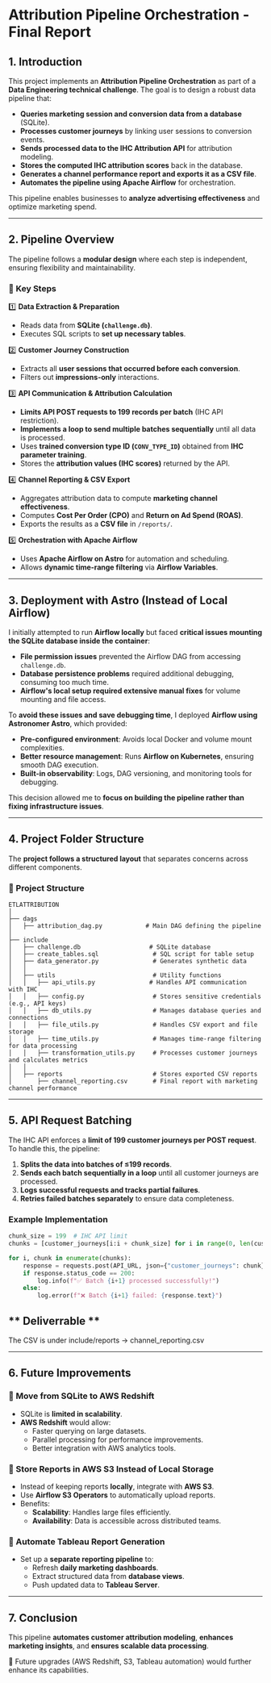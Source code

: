 # **Attribution Pipeline Orchestration - Final Report**

## **1. Introduction**  
This project implements an **Attribution Pipeline Orchestration** as part of a **Data Engineering technical challenge**. The goal is to design a robust data pipeline that:
- **Queries marketing session and conversion data from a database** (SQLite).  
- **Processes customer journeys** by linking user sessions to conversion events.  
- **Sends processed data to the IHC Attribution API** for attribution modeling.  
- **Stores the computed IHC attribution scores** back in the database.  
- **Generates a channel performance report and exports it as a CSV file**.  
- **Automates the pipeline using Apache Airflow** for orchestration.  

This pipeline enables businesses to **analyze advertising effectiveness** and optimize marketing spend.

---

## **2. Pipeline Overview**  
The pipeline follows a **modular design** where each step is independent, ensuring flexibility and maintainability.

### **📌 Key Steps**  
1️⃣ **Data Extraction & Preparation**  
   - Reads data from **SQLite (`challenge.db`)**.  
   - Executes SQL scripts to **set up necessary tables**.  

2️⃣ **Customer Journey Construction**  
   - Extracts all **user sessions that occurred before each conversion**.  
   - Filters out **impressions-only** interactions.  

3️⃣ **API Communication & Attribution Calculation**  
   - **Limits API POST requests to 199 records per batch** (IHC API restriction).  
   - **Implements a loop to send multiple batches sequentially** until all data is processed.  
   - Uses **trained conversion type ID (`CONV_TYPE_ID`)** obtained from **IHC parameter training**.  
   - Stores the **attribution values (IHC scores)** returned by the API.  

4️⃣ **Channel Reporting & CSV Export**  
   - Aggregates attribution data to compute **marketing channel effectiveness**.  
   - Computes **Cost Per Order (CPO)** and **Return on Ad Spend (ROAS)**.  
   - Exports the results as a **CSV file** in `/reports/`.  

5️⃣ **Orchestration with Apache Airflow**  
   - Uses **Apache Airflow on Astro** for automation and scheduling.  
   - Allows **dynamic time-range filtering** via **Airflow Variables**.  

---

## **3. Deployment with Astro (Instead of Local Airflow)**  
I initially attempted to run **Airflow locally** but faced **critical issues mounting the SQLite database inside the container**:  
- **File permission issues** prevented the Airflow DAG from accessing `challenge.db`.  
- **Database persistence problems** required additional debugging, consuming too much time.  
- **Airflow's local setup required extensive manual fixes** for volume mounting and file access.  

To **avoid these issues and save debugging time**, I deployed **Airflow using Astronomer Astro**, which provided:  
- **Pre-configured environment**: Avoids local Docker and volume mount complexities.  
- **Better resource management**: Runs **Airflow on Kubernetes**, ensuring smooth DAG execution.  
- **Built-in observability**: Logs, DAG versioning, and monitoring tools for debugging.  

This decision allowed me to **focus on building the pipeline rather than fixing infrastructure issues**.

---

## **4. Project Folder Structure**  
The **project follows a structured layout** that separates concerns across different components.

### **📂 Project Structure**  
```
ETLATTRIBUTION
│
├── dags
│   ├── attribution_dag.py            # Main DAG defining the pipeline
│
├── include
│   ├── challenge.db                   # SQLite database
│   ├── create_tables.sql               # SQL script for table setup
│   ├── data_generator.py               # Generates synthetic data
│   │
│   ├── utils                           # Utility functions
│   │   ├── api_utils.py               # Handles API communication with IHC
│   │   ├── config.py                   # Stores sensitive credentials (e.g., API keys)
│   │   ├── db_utils.py                 # Manages database queries and connections
│   │   ├── file_utils.py               # Handles CSV export and file storage
│   │   ├── time_utils.py               # Manages time-range filtering for data processing
│   │   ├── transformation_utils.py     # Processes customer journeys and calculates metrics
│   │
│   ├── reports                         # Stores exported CSV reports
│       ├── channel_reporting.csv       # Final report with marketing channel performance
```

---

## **5. API Request Batching**  
The IHC API enforces a **limit of 199 customer journeys per POST request**. To handle this, the pipeline:
1. **Splits the data into batches of ≤199 records**.  
2. **Sends each batch sequentially in a loop** until all customer journeys are processed.  
3. **Logs successful requests and tracks partial failures**.  
4. **Retries failed batches separately** to ensure data completeness.  

### **Example Implementation**  
```python
chunk_size = 199  # IHC API limit
chunks = [customer_journeys[i:i + chunk_size] for i in range(0, len(customer_journeys), chunk_size)]

for i, chunk in enumerate(chunks):
    response = requests.post(API_URL, json={"customer_journeys": chunk}, headers={"x-api-key": API_KEY})
    if response.status_code == 200:
        log.info(f"✅ Batch {i+1} processed successfully!")
    else:
        log.error(f"❌ Batch {i+1} failed: {response.text}")
```
## ** Deliverrable **  

The CSV is under include/reports -> channel_reporting.csv

---

## **6. Future Improvements**  
### **🔹 Move from SQLite to AWS Redshift**  
- SQLite is **limited in scalability**.  
- **AWS Redshift** would allow:
  - Faster querying on large datasets.  
  - Parallel processing for performance improvements.  
  - Better integration with AWS analytics tools.  

### **🔹 Store Reports in AWS S3 Instead of Local Storage**  
- Instead of keeping reports **locally**, integrate with **AWS S3**.  
- Use **Airflow S3 Operators** to automatically upload reports.  
- Benefits:
  - **Scalability**: Handles large files efficiently.  
  - **Availability**: Data is accessible across distributed teams.  

### **🔹 Automate Tableau Report Generation**  
- Set up a **separate reporting pipeline** to:
  - Refresh **daily marketing dashboards**.  
  - Extract structured data from **database views**.  
  - Push updated data to **Tableau Server**.  

---

## **7. Conclusion**  
This pipeline **automates customer attribution modeling**, **enhances marketing insights**, and **ensures scalable data processing**.  

🚀 Future upgrades (AWS Redshift, S3, Tableau automation) would further enhance its capabilities.



